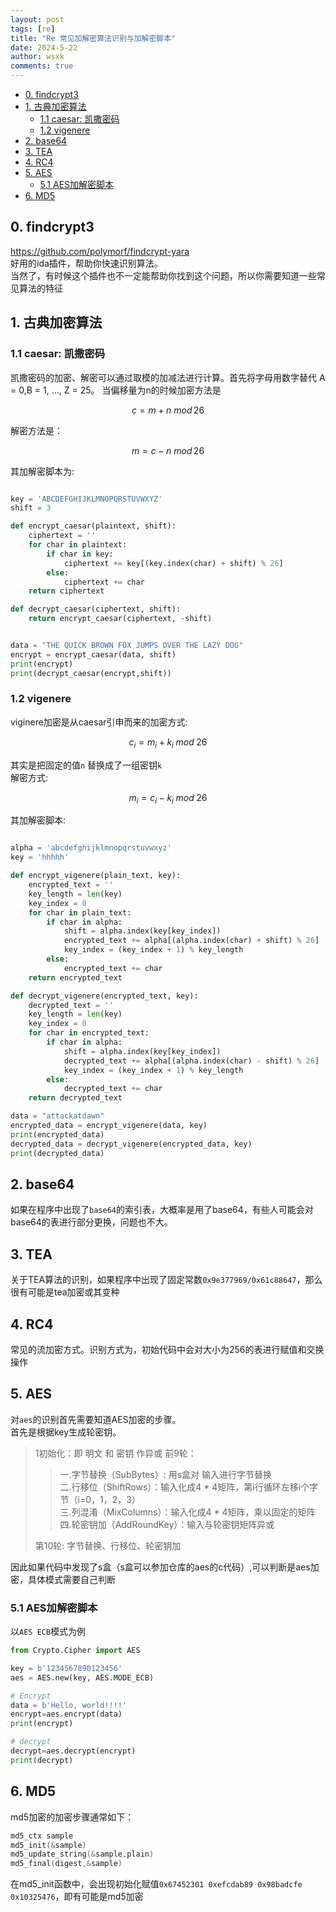 ```yaml
---
layout: post
tags: [re]
title: "Re 常见加解密算法识别与加解密脚本"
date: 2024-5-22
author: wsxk
comments: true
---
```


- [0. findcrypt3](#0-findcrypt3)
- [1.  古典加密算法](#1--古典加密算法)
  - [1.1 caesar: 凯撒密码](#11-caesar-凯撒密码)
  - [1.2 vigenere](#12-vigenere)
- [2. base64](#2-base64)
- [3. TEA](#3-tea)
- [4. RC4](#4-rc4)
- [5. AES](#5-aes)
  - [5.1 AES加解密脚本](#51-aes加解密脚本)
- [6. MD5](#6-md5)


<head>
    <script src="https://cdn.mathjax.org/mathjax/latest/MathJax.js?config=TeX-AMS-MML_HTMLorMML" type="text/javascript"></script>
    <script type="text/x-mathjax-config">
        MathJax.Hub.Config({
            tex2jax: {
            skipTags: ['script', 'noscript', 'style', 'textarea', 'pre'],
            inlineMath: [['$','$']]
            }
        });
    </script>
</head>

## 0. findcrypt3<br>
https://github.com/polymorf/findcrypt-yara<br>
好用的ida插件，帮助你快速识别算法。<br>
当然了，有时候这个插件也不一定能帮助你找到这个问题，所以你需要知道一些常见算法的特征<br>

## 1.  古典加密算法<br>
### 1.1 caesar: 凯撒密码<br>
凯撒密码的加密、解密可以通过取模的加减法进行计算。首先将字母用数字替代 A = 0,B = 1, …, Z = 25。 当偏移量为n的时候加密方法是<br>

$$ 
c = m + n {\ }mod {\,}26 
$$

解密方法是：<br>

$$
m = c - n {\ } mod {\,}26
$$

其加解密脚本为:<br>
```python

key = 'ABCDEFGHIJKLMNOPQRSTUVWXYZ'
shift = 3

def encrypt_caesar(plaintext, shift):
    ciphertext = ''
    for char in plaintext:
        if char in key:
            ciphertext += key[(key.index(char) + shift) % 26]
        else:
            ciphertext += char
    return ciphertext

def decrypt_caesar(ciphertext, shift):
    return encrypt_caesar(ciphertext, -shift)


data = "THE QUICK BROWN FOX JUMPS OVER THE LAZY DOG"
encrypt = encrypt_caesar(data, shift)
print(encrypt)
print(decrypt_caesar(encrypt,shift))
```

### 1.2 vigenere<br>
viginere加密是从caesar引申而来的加密方式:<br>

$$
c_i = m_i + k_i {\;} mod {\;} 26
$$

其实是把固定的值`n` 替换成了一组密钥`k`<br>
解密方式:<br>

$$
m_i = c_i - k_i {\;} mod {\;} 26
$$

其加解密脚本:<br>
```python

alpha = 'abcdefghijklmnopqrstuvwxyz'
key = 'hhhhh'

def encrypt_vigenere(plain_text, key):
    encrypted_text = ''
    key_length = len(key)
    key_index = 0
    for char in plain_text:
        if char in alpha:
            shift = alpha.index(key[key_index])
            encrypted_text += alpha[(alpha.index(char) + shift) % 26]
            key_index = (key_index + 1) % key_length
        else:
            encrypted_text += char
    return encrypted_text

def decrypt_vigenere(encrypted_text, key):
    decrypted_text = ''
    key_length = len(key)
    key_index = 0
    for char in encrypted_text:
        if char in alpha:
            shift = alpha.index(key[key_index])
            decrypted_text += alpha[(alpha.index(char) - shift) % 26]
            key_index = (key_index + 1) % key_length
        else:
            decrypted_text += char
    return decrypted_text

data = "attackatdawn"
encrypted_data = encrypt_vigenere(data, key)    
print(encrypted_data)
decrypted_data = decrypt_vigenere(encrypted_data, key)
print(decrypted_data)
```

## 2. base64<br>
如果在程序中出现了`base64`的索引表，大概率是用了base64，有些人可能会对base64的表进行部分更换，问题也不大。<br>

## 3. TEA<br>
关于TEA算法的识别，如果程序中出现了固定常数`0x9e377969/0x61c88647`，那么很有可能是tea加密或其变种

## 4. RC4<br>
常见的流加密方式。识别方式为，初始代码中会对大小为256的表进行赋值和交换操作<br>

## 5. AES<br>
对`aes`的识别首先需要知道AES加密的步骤。<br>
首先是根据key生成轮密钥。
> 1初始化：即 明文 和 密钥 作异或
> 前9轮：
> > 一.字节替换（SubBytes）: 用s盒对 输入进行字节替换<br>
> > 二.行移位（ShiftRows）：输入化成4 * 4矩阵，第i行循环左移i个字节（i=0，1，2，3）<br>
> > 三.列混淆（MixColumns）：输入化成4 * 4矩阵，乘以固定的矩阵<br>
> > 四.轮密钥加（AddRoundKey）：输入与轮密钥矩阵异或<br>
> 
> 第10轮: 字节替换、行移位、轮密钥加

因此如果代码中发现了s盒（s盒可以参加仓库的aes的c代码）,可以判断是aes加密，具体模式需要自己判断<br>

### 5.1 AES加解密脚本<br>
以`AES ECB`模式为例<br>
```python
from Crypto.Cipher import AES

key = b'1234567890123456'
aes = AES.new(key, AES.MODE_ECB)

# Encrypt
data = b'Hello, world!!!!'
encrypt=aes.encrypt(data)
print(encrypt)

# decrypt
decrypt=aes.decrypt(encrypt)
print(decrypt)
```

## 6. MD5<br>
md5加密的加密步骤通常如下：<br>
```c
md5_ctx sample
md5_init(&sample)
md5_update_string(&sample,plain)
md5_final(digest,&sample)
```
在md5_init函数中，会出现初始化赋值`0x67452301 0xefcdab89 0x98badcfe 0x10325476`，即有可能是md5加密


